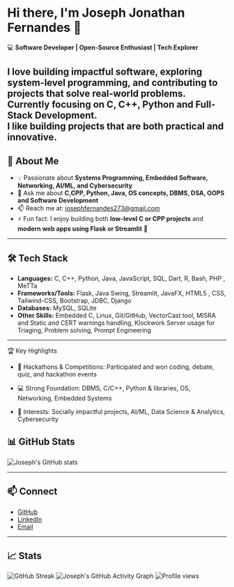 # Hi there, I'm Joseph Jonathan Fernandes 👋  

💻 **Software Developer | Open-Source Enthusiast | Tech Explorer**  

I love building impactful software, exploring system-level programming, and contributing to projects that solve real-world problems. Currently focusing on **C, C++, Python and Full-Stack Development**.   
I like building projects that are both **practical and innovative**. 
---

## 🚀 About Me
- 💡 Passionate about **Systems Programming, Embedded Software, Networking, AI/ML, and Cybersecurity**
- 💬 Ask me about **C,CPP, Python, Java, OS concepts, DBMS, DSA, OOPS and Software Development**
- 📫 Reach me at: josephfernandes273@gmail.com 
- ⚡ Fun fact: I enjoy building both **low-level C or CPP projects** and **modern web apps using Flask or Streamlit** 🎯  

---

## 🛠️ Tech Stack
- **Languages:** C, C++, Python, Java, JavaScript, SQL, Dart, R, Bash, PHP , MeTTa
- **Frameworks/Tools:** Flask, Java Swing, Streamlit, JavaFX, HTML5 , CSS, Tailwind-CSS, Bootstrap, JDBC, Django
- **Databases:** MySQL, SQLite
- **Other Skills:** Embedded C, Linux, Git/GitHub, VectorCast tool, MISRA and Static and CERT warnings handling, Klockwork Server usage for Triaging, Problem solving, Prompt Engineering

---
🏆 Key Highlights

- 🏅 Hackathons & Competitions: Participated and won coding, debate, quiz, and hackathon events

- 💻 Strong Foundation: DBMS, C/C++, Python & libraries, OS, Networking, Embedded Systems

- 🌱 Interests: Socially impactful projects, AI/ML, Data Science & Analytics, Cybersecurity

## 📊 GitHub Stats
![Joseph's GitHub stats](https://github-readme-stats.vercel.app/api?username=JosephJonathanFernandes&show_icons=true&theme=default)  

---

## 📫 Connect
- [GitHub](https://github.com/JosephJonathanFernandes)
- [LinkedIn](https://www.linkedin.com/in/josephjonathanfernandes/)
- [Email](mailto:josephfernandes273@gmail.com)

---

## 📈 Stats

![GitHub Streak](https://streak-stats.demolab.com?user=JosephJonathanFernandes&theme=default)
![Joseph's GitHub Activity Graph](https://github-readme-activity-graph.vercel.app/graph?username=JosephJonathanFernandes&theme=light)
![Profile views](https://komarev.com/ghpvc/?username=JosephJonathanFernandes)





